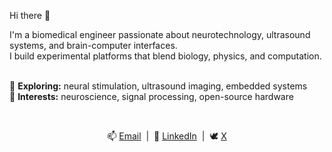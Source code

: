 <p align="left">Hi there 👋</h1>

<p align="left">
  I'm a biomedical engineer passionate about neurotechnology, ultrasound systems, and brain-computer interfaces.<br/>
  I build experimental platforms that blend biology, physics, and computation.<br/><br/>

  🧠 <strong>Exploring:</strong> neural stimulation, ultrasound imaging, embedded systems<br/>
  🔬 <strong>Interests:</strong> neuroscience, signal processing, open-source hardware
</p>

<br/>

<p align="center">
  📫 <a href="mailto:ernestocriado@gmail.com">Email</a> &nbsp;|&nbsp;
  💼 <a href="https://www.linkedin.com/in/ernesto-criado-hidalgo/">LinkedIn</a> &nbsp;|&nbsp;
  🕊️ <a href="https://x.com/ECriadoHidalgo">X</a>
</p>
